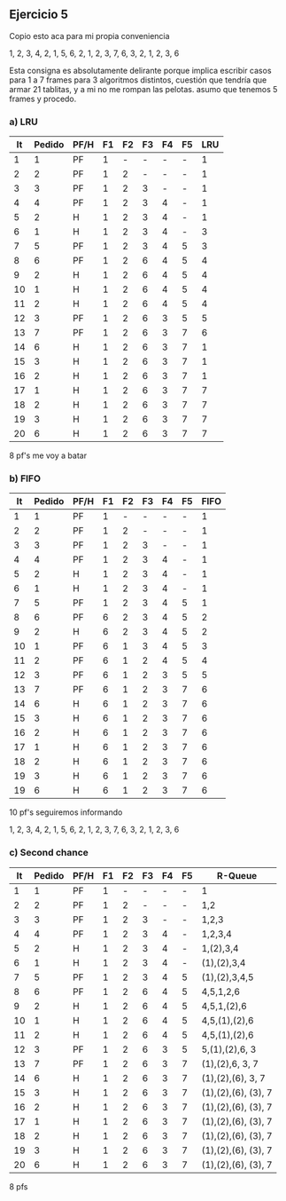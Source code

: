 ## Ejercicio 5

Copio esto aca para mi propia conveniencia

1, 2, 3, 4, 2, 1, 5, 6, 2, 1, 2, 3, 7, 6, 3, 2, 1, 2, 3, 6

Esta consigna es absolutamente delirante porque implica escribir casos para 1 a 7 frames para 3 algoritmos distintos, cuestión que tendría que armar 21 tablitas, y a mi no me rompan las pelotas. asumo que tenemos 5 frames y procedo.

### a) LRU
| It  | Pedido  | PF/H   | F1  | F2  | F3  | F4  | F5  | LRU |
|---- |-------- |------  |---- |---- |---- |---- |---- |---- |
|  1  |   1     |   PF   |  1  | -   |  -  |  -  |  -  | 1   |
|  2  |   2     |   PF   |  1  |  2  |  -  |  -  |  -  | 1   |
|  3  |   3     |   PF   |  1  |  2  |  3  |  -  |  -  | 1   |
|  4  |   4     |   PF   |  1  |  2  |  3  |  4  |  -  | 1   |
|  5  |   2     |   H    |  1  |  2  |  3  |  4  |  -  | 1   |
|  6  |   1     |   H    |  1  |  2  |  3  |  4  |  -  | 3   |
|  7  |   5     |  PF    |  1  |  2  |  3  |  4  |  5  | 3   |
|  8  |   6     |  PF    |  1  |  2  |  6  |  4  |  5  | 4   |
|  9  |   2     |  H     |  1  |  2  |  6  |  4  |  5  | 4   |
| 10  |   1     |  H     |  1  |  2  |  6  |  4  |  5  | 4   |
| 11  |   2     |  H     |  1  |  2  |  6  |  4  |  5  | 4   |
| 12  |   3     |  PF    |  1  |  2  |  6  |  3  |  5  | 5   |
| 13  |   7     |  PF    |  1  |  2  |  6  |  3  |  7  | 6   |
| 14  |   6     |  H     |  1  |  2  |  6  |  3  |  7  | 1   |
| 15  |   3     |  H     |  1  |  2  |  6  |  3  |  7  | 1   |
| 16  |   2     |  H     |  1  |  2  |  6  |  3  |  7  | 1   |
| 17  |   1     |  H     |  1  |  2  |  6  |  3  |  7  | 7   |
| 18  |   2     |  H     |  1  |  2  |  6  |  3  |  7  | 7   |
| 19  |   3     |  H     |  1  |  2  |  6  |  3  |  7  | 7   |
| 20  |   6     |  H     |  1  |  2  |  6  |  3  |  7  | 7   |

8 pf's
me voy a batar

### b) FIFO
| It  | Pedido  | PF/H   | F1  | F2  | F3  | F4  | F5  |FIFO |
|---- |-------- |------  |---- |---- |---- |---- |---- |---- |
|  1  |   1     |   PF   |  1  | -   |  -  |  -  |  -  | 1   |
|  2  |   2     |   PF   |  1  |  2  |  -  |  -  |  -  | 1   |
|  3  |   3     |   PF   |  1  |  2  |  3  |  -  |  -  | 1   |
|  4  |   4     |   PF   |  1  |  2  |  3  |  4  |  -  | 1   |
|  5  |   2     |   H    |  1  |  2  |  3  |  4  |  -  | 1   |
|  6  |   1     |   H    |  1  |  2  |  3  |  4  |  -  | 1   |
|  7  |   5     |  PF    |  1  |  2  |  3  |  4  |  5  | 1   |
|  8  |   6     |  PF    |  6  |  2  |  3  |  4  |  5  | 2   |
|  9  |   2     |  H     |  6  |  2  |  3  |  4  |  5  | 2   |
| 10  |   1     |  PF    |  6  |  1  |  3  |  4  |  5  | 3   |
| 11  |   2     |  PF    |  6  |  1  |  2  |  4  |  5  | 4   |
| 12  |   3     |  PF    |  6  |  1  |  2  |  3  |  5  | 5   |
| 13  |   7     |  PF    |  6  |  1  |  2  |  3  |  7  | 6   |
| 14  |   6     |  H     |  6  |  1  |  2  |  3  |  7  | 6   |
| 15  |   3     |  H     |  6  |  1  |  2  |  3  |  7  | 6   |
| 16  |   2     |  H     |  6  |  1  |  2  |  3  |  7  | 6   |
| 17  |   1     |  H     |  6  |  1  |  2  |  3  |  7  | 6   |
| 18  |   2     |  H     |  6  |  1  |  2  |  3  |  7  | 6   |
| 19  |   3     |  H     |  6  |  1  |  2  |  3  |  7  | 6   |
| 19  |   6     |  H     |  6  |  1  |  2  |  3  |  7  | 6   |

10 pf's
seguiremos informando

1, 2, 3, 4, 2, 1, 5, 6, 2, 1, 2, 3, 7, 6, 3, 2, 1, 2, 3, 6


### c) Second chance
| It  | Pedido  | PF/H   | F1  | F2  | F3  | F4  | F5  |R-Queue   |
|---- |-------- |------  |---- |---- |---- |---- |---- |----      |
|  1  |   1     | PF     | 1   | -   | -   |    -|    -|1         |
|  2  |   2     | PF     | 1   | 2   |  -  | -   |-    |1,2       |
|  3  |   3     | PF     | 1   | 2   |  3  |    -|-    |1,2,3     |
|  4  |   4     | PF     | 1   | 2   |  3  |    4|-    |1,2,3,4   |
|  5  |   2     | H      | 1   | 2   | 3   | 4   | -   |1,(2),3,4 |
|  6  |   1     | H      | 1   | 2   | 3   | 4   | -   |(1),(2),3,4 |
| 7   |   5     | PF     | 1   | 2   | 3   | 4   | 5   |(1),(2),3,4,5 |
| 8   |   6     | PF     | 1   | 2   | 6   | 4   | 5   | 4,5,1,2,6 |
| 9   |   2     | H      | 1   | 2   | 6   | 4   | 5   | 4,5,1,(2),6 |
| 10  |   1     | H      | 1   | 2   | 6   | 4   | 5   | 4,5,(1),(2),6 |
| 11  |   2     | H      | 1   | 2   | 6   | 4   | 5   | 4,5,(1),(2),6 |
| 12  |   3     | PF     | 1   | 2   | 6   | 3   | 5   | 5,(1),(2),6, 3 |
| 13  |   7     | PF     | 1   | 2   | 6   | 3   | 7   | (1),(2),6, 3, 7 |
| 14  |   6     | H      | 1   | 2   | 6   | 3   | 7   | (1),(2),(6), 3, 7 |
| 15  |   3     | H      | 1   | 2   | 6   | 3   | 7   | (1),(2),(6), (3), 7 |
| 16  |   2     | H      | 1   | 2   | 6   | 3   | 7   | (1),(2),(6), (3), 7 |
| 17  |   1     | H      | 1   | 2   | 6   | 3   | 7   | (1),(2),(6), (3), 7 |
| 18  |   2     | H      | 1   | 2   | 6   | 3   | 7   | (1),(2),(6), (3), 7 |
| 19  |   3     | H      | 1   | 2   | 6   | 3   | 7   | (1),(2),(6), (3), 7 |
| 20  |   6     | H      | 1   | 2   | 6   | 3   | 7   | (1),(2),(6), (3), 7 |

8 pfs

































